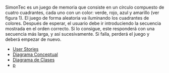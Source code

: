 
SimonTec es un juego de memoria que consiste en un círculo compuesto de cuatro cuadrantes, cada
uno con un color: verde, rojo, azul y amarillo (ver figura 1). El juego de forma aleatoria va iluminando los
cuadrantes de colores. Después de esperar, el usuario debe ir introduciendo la secuencia mostrada en el
orden correcto. Si lo consigue, este responderá con una secuencia más larga, y así sucesivamente. Si
falla, perderá el juego y deberá empezar de nuevo.

* [User Stories](https://github.com/yaritzaelena/TC1/projects/1)
* [Diagrama Conceptual](https://user-images.githubusercontent.com/48070919/116750917-706def80-a9c0-11eb-8435-7309db176680.png)
* [Diagrama de Clases](https://user-images.githubusercontent.com/48070919/116750651-035a5a00-a9c0-11eb-940d-f7283feec79e.png)
* [p](https://user-images.githubusercontent.com/48070919/116763877-4de9cf80-a9dc-11eb-80e3-5f43496e2a84.png)
